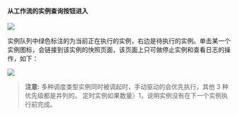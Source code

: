 #### 从工作流的实例查询按钮进入


![](https://main.qcloudimg.com/raw/eed44091220c258afde049d31feb186f.png) 


实例队列中绿色标注的为当前正在执行的实例，右边是待执行的实例。单击某一个实例图标，会链接到该实例的快照页面，该页面上只可做停止实例和查看日志的操作，如下：

 ![](https://main.qcloudimg.com/raw/b43bc65fd006a3735b10dd38e5aeb5d5.png)


>**注意:**
>多种调度类型实例同时被调起时，手动驱动的会优先执行，其他 3 种优先级都是并列的。
>定时实例如果数量〉1，说明实例没有在下一个实例执行前完成。



